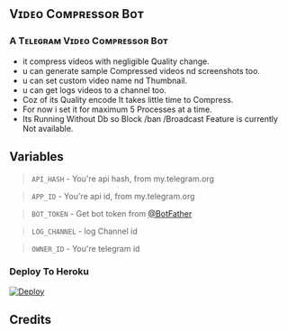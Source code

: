 ## **Vɪᴅᴇᴏ Cᴏᴍᴘʀᴇssᴏʀ Bᴏᴛ**    

### A Tᴇʟᴇɢʀᴀᴍ Vɪᴅᴇᴏ Cᴏᴍᴘʀᴇssᴏʀ Bᴏᴛ  

- it compress videos with negligible Quality change.
- u can generate sample Compressed videos nd screenshots too.
- u can set custom video name nd Thumbnail.
- u can get logs videos to a channel too.
- Coz of its Quality encode It takes little time to Compress.
- For now i set it for maximum 5 Processes at a time.
- Its Running Without Db so Block /ban /Broadcast Feature is currently Not available.

## Variables

> `API_HASH` - You're api hash, from my.telegram.org

> `APP_ID` - You're api id, from my.telegram.org

> `BOT_TOKEN` - Get bot token from [@BotFather](https://t.me/BotFather)

> `LOG_CHANNEL` - log Channel id

> `OWNER_ID` - You're telegram id

### Deploy To Heroku
[![Deploy](https://www.herokucdn.com/deploy/button.svg)](https://heroku.com/deploy)


## Credits

